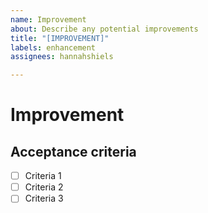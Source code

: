 ```yaml
---
name: Improvement
about: Describe any potential improvements
title: "[IMPROVEMENT]"
labels: enhancement
assignees: hannahshiels

---
```


# Improvement

## Acceptance criteria
- [ ] Criteria 1
- [ ] Criteria 2
- [ ] Criteria 3
